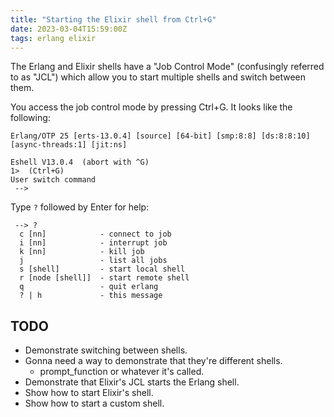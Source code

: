 ```yaml
---
title: "Starting the Elixir shell from Ctrl+G"
date: 2023-03-04T15:59:00Z
tags: erlang elixir
---
```


The Erlang and Elixir shells have a "Job Control Mode" (confusingly referred to as "JCL") which allow you to start
multiple shells and switch between them.

You access the job control mode by pressing Ctrl+G. It looks like the following:

```
Erlang/OTP 25 [erts-13.0.4] [source] [64-bit] [smp:8:8] [ds:8:8:10] [async-threads:1] [jit:ns]

Eshell V13.0.4  (abort with ^G)
1>  (Ctrl+G)
User switch command
 -->
```

Type `?` followed by Enter for help:

```
 --> ?
  c [nn]            - connect to job
  i [nn]            - interrupt job
  k [nn]            - kill job
  j                 - list all jobs
  s [shell]         - start local shell
  r [node [shell]]  - start remote shell
  q                 - quit erlang
  ? | h             - this message
```

## TODO

- Demonstrate switching between shells.
- Gonna need a way to demonstrate that they're different shells.
  - prompt_function or whatever it's called.
- Demonstrate that Elixir's JCL starts the Erlang shell.
- Show how to start Elixir's shell.
- Show how to start a custom shell.
